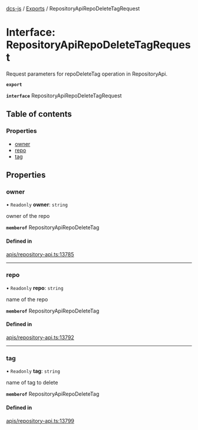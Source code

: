[dcs-js](../README.md) / [Exports](../modules.md) / RepositoryApiRepoDeleteTagRequest

# Interface: RepositoryApiRepoDeleteTagRequest

Request parameters for repoDeleteTag operation in RepositoryApi.

**`export`**

**`interface`** RepositoryApiRepoDeleteTagRequest

## Table of contents

### Properties

- [owner](RepositoryApiRepoDeleteTagRequest.md#owner)
- [repo](RepositoryApiRepoDeleteTagRequest.md#repo)
- [tag](RepositoryApiRepoDeleteTagRequest.md#tag)

## Properties

### <a id="owner" name="owner"></a> owner

• `Readonly` **owner**: `string`

owner of the repo

**`memberof`** RepositoryApiRepoDeleteTag

#### Defined in

[apis/repository-api.ts:13785](https://github.com/unfoldingWord/dcs-js/blob/b29eb7a/apis/repository-api.ts#L13785)

___

### <a id="repo" name="repo"></a> repo

• `Readonly` **repo**: `string`

name of the repo

**`memberof`** RepositoryApiRepoDeleteTag

#### Defined in

[apis/repository-api.ts:13792](https://github.com/unfoldingWord/dcs-js/blob/b29eb7a/apis/repository-api.ts#L13792)

___

### <a id="tag" name="tag"></a> tag

• `Readonly` **tag**: `string`

name of tag to delete

**`memberof`** RepositoryApiRepoDeleteTag

#### Defined in

[apis/repository-api.ts:13799](https://github.com/unfoldingWord/dcs-js/blob/b29eb7a/apis/repository-api.ts#L13799)
